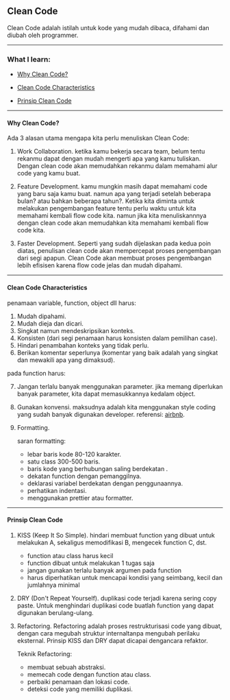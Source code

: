 ##  Clean Code

Clean Code adalah istilah untuk kode yang mudah dibaca, difahami dan diubah oleh programmer.

---

### What I learn:

- [Why Clean Code?](#sec1)

- [Clean Code Characteristics](#sec2)

- [Prinsip Clean Code](#sec3)

---

<h4  id='sec1'>Why Clean Code?</h4>

Ada 3 alasan utama mengapa kita perlu menuliskan Clean Code:

1. Work Collaboration.
	ketika kamu bekerja secara team, belum tentu rekanmu dapat dengan mudah mengerti apa yang kamu tuliskan. Dengan clean code akan memudahkan rekanmu dalam memahami alur code yang kamu buat.
	
2. Feature Development.
	kamu mungkin masih dapat memahami code yang baru saja kamu buat. namun apa yang terjadi setelah beberapa bulan? atau bahkan beberapa tahun?. Ketika kita diminta untuk melakukan pengembangan feature tentu perlu waktu untuk kita memahami kembali flow code kita. namun jika kita menuliskannnya dengan clean code akan memudahkan kita memahami kembali flow code kita.
	
3. Faster Development.
	Seperti yang sudah dijelaskan pada kedua poin diatas, penulisan clean code akan mempercepat proses pengembangan dari segi apapun. Clean Code akan membuat proses pengembangan lebih efisisen karena flow code jelas dan mudah dipahami.

---

<h4  id='sec2'>Clean Code Characteristics</h4>

penamaan variable, function, object dll harus:
1. Mudah dipahami.
2. Mudah dieja dan dicari.
3. Singkat namun mendeskripsikan konteks.
4. Konsisten (dari segi penamaan harus konsisten dalam pemilihan case).
5. Hindari penambahan konteks yang tidak perlu.
6. Berikan komentar seperlunya (komentar yang baik adalah yang singkat dan mewakili apa yang dimaksud).

pada function harus:

7. Jangan terlalu banyak menggunakan parameter.
	jika memang diperlukan banyak parameter, kita dapat memasukkannya kedalam object.
	
8. Gunakan konvensi.
	maksudnya adalah kita menggunakan style coding yang sudah banyak digunakan developer. referensi: [airbnb](https://github.com/airbnb/javascript).

9. Formatting.
 
	saran formatting: 
	- lebar baris kode 80-120 karakter.
	- satu class 300-500 baris.
	- baris kode yang berhubungan saling berdekatan .
	- dekatan function dengan pemanggilnya.
	- deklarasi variabel berdekatan dengan penggunaannya.
	- perhatikan indentasi.
	- menggunakan prettier atau formatter.

---  

<h4  id='sec3'>Prinsip Clean Code</h4>

1. KISS (Keep It So Simple).
	hindari membuat function yang dibuat untuk melakukan A, sekaligus memodifikasi B, mengecek function C, dst.

	- function atau class harus kecil
	- function dibuat untuk melakukan 1 tugas saja
	- jangan gunakan terlalu banyak argumen pada function
	- harus diperhatikan untuk mencapai kondisi yang seimbang, kecil dan jumlahnya minimal
2. DRY (Don't Repeat Yourself).
	duplikasi code terjadi karena sering copy paste. Untuk menghindari duplikasi code buatlah function yang dapat digunakan berulang-ulang.
3.  Refactoring.
	Refactoring adalah proses restrukturisasi code yang dibuat, dengan cara megubah struktur internaltanpa mengubah perilaku eksternal. Prinsip KISS dan DRY dapat dicapai dengancara refaktor.
	
	Teknik Refactoring:
	
	- membuat sebuah abstraksi.
	- memecah code dengan function atau class.
	- perbaiki penamaan dan lokasi code.
	- deteksi code yang memiliki duplikasi.
